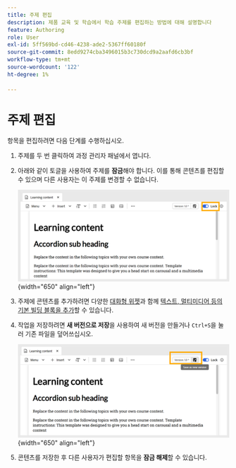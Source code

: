 ```yaml
---
title: 주제 편집
description: 제품 교육 및 학습에서 학습 주제를 편집하는 방법에 대해 설명합니다
feature: Authoring
role: User
exl-id: 5ff569bd-cd46-4238-ade2-5367ff60180f
source-git-commit: 8edd9274cba3496015b3c730dcd9a2aafd6cb3bf
workflow-type: tm+mt
source-wordcount: '122'
ht-degree: 1%

---
```


# 주제 편집

항목을 편집하려면 다음 단계를 수행하십시오.

1. 주제를 두 번 클릭하여 과정 관리자 패널에서 엽니다.
1. 아래와 같이 토글을 사용하여 주제를 **잠금**&#x200B;해야 합니다. 이를 통해 콘텐츠를 편집할 수 있으며 다른 사용자는 이 주제를 변경할 수 없습니다.

   ![](assets/lock-learning-content.png){width="650" align="left"}

1. 주제에 콘텐츠를 추가하려면 다양한 [대화형 위젯](./lc-basic-blocks.md)과 함께 [텍스트, 멀티미디어 등의 기본 빌딩 블록을 추가](./lc-widgets.md)할 수 있습니다.
1. 작업을 저장하려면 **새 버전으로 저장**&#x200B;을 사용하여 새 버전을 만들거나 `Ctrl+S`을 눌러 기존 파일을 덮어쓰십시오.

   ![](assets/saving-learning-content.png){width="650" align="left"}

1. 콘텐츠를 저장한 후 다른 사용자가 편집할 항목을 **잠금 해제**&#x200B;할 수 있습니다.
